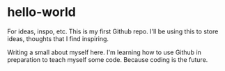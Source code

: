 # hello-world
For ideas, inspo, etc.
This is my first Github repo. I'll be using this to store ideas, thoughts that I find inspiring.

Writing a small about myself here. I'm learning how to use Github in preparation to teach myself some code. Because coding is the future. 
